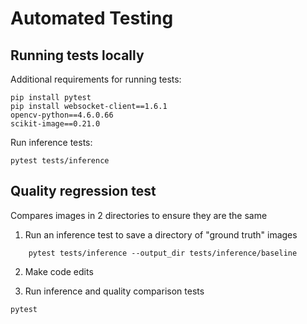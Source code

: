 # Automated Testing

## Running tests locally

Additional requirements for running tests:
```
pip install pytest
pip install websocket-client==1.6.1
opencv-python==4.6.0.66
scikit-image==0.21.0
```
Run inference tests:
```
pytest tests/inference
```

## Quality regression test
Compares images in 2 directories to ensure they are the same

1) Run an inference test to save a directory of "ground truth" images
```
    pytest tests/inference --output_dir tests/inference/baseline
```
2) Make code edits

3) Run inference and quality comparison tests
```
pytest
```